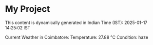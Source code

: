# My Project

This content is dynamically generated in Indian Time (IST): 2025-01-17 14:25:02 IST


Current Weather in Coimbatore:
Temperature: 27.88 °C
Condition: haze
